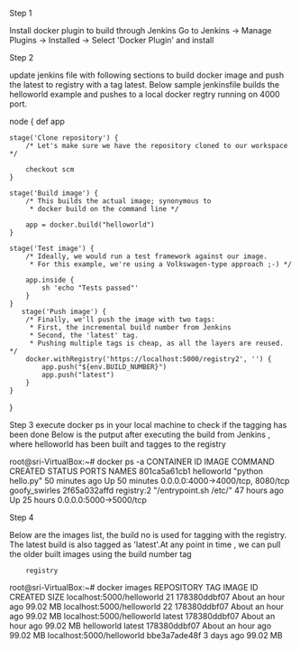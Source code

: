 Step 1

Install docker plugin to build through Jenkins
  Go to Jenkins -> Manage Plugins -> Installed -> 
  Select 'Docker Plugin' and install 
  
 Step 2
 
  update jenkins file with following sections to build docker image and push the latest to registry with a tag latest.
   Below sample jenkinsfile builds the helloworld example and pushes to a local docker regtry running on 4000 port.
  
  node {
    def app

    stage('Clone repository') {
        /* Let's make sure we have the repository cloned to our workspace */

        checkout scm
    }

    stage('Build image') {
        /* This builds the actual image; synonymous to
         * docker build on the command line */

        app = docker.build("helloworld")
    }

    stage('Test image') {
        /* Ideally, we would run a test framework against our image.
         * For this example, we're using a Volkswagen-type approach ;-) */

        app.inside {
            sh 'echo "Tests passed"'
        }
    }
       stage('Push image') {
        /* Finally, we'll push the image with two tags:
         * First, the incremental build number from Jenkins
         * Second, the 'latest' tag.
         * Pushing multiple tags is cheap, as all the layers are reused. */
        docker.withRegistry('https://localhost:5000/registry2', '') {
            app.push("${env.BUILD_NUMBER}")
            app.push("latest")
        }
    }
}

Step 3
execute docker ps in your local machine to check if the tagging has been done 
Below is the putput after executing the build from Jenkins , where helloworld has been built and tagges to the registry

root@sri-VirtualBox:~# docker ps -a
CONTAINER ID        IMAGE               COMMAND                  CREATED             STATUS              PORTS                              NAMES
801ca5a61cb1        helloworld          "python hello.py"        50 minutes ago      Up 50 minutes       0.0.0.0:4000->4000/tcp, 8080/tcp   goofy_swirles
2f65a032affd        registry:2          "/entrypoint.sh /etc/"   47 hours ago        Up 25 hours         0.0.0.0:5000->5000/tcp     


Step 4

Below are the images list, the build no is used for tagging with the registry.
The latest build is also tagged as 'latest'.At any point in time , we can pull the older built images using the build number tag 

        registry
root@sri-VirtualBox:~# docker images
REPOSITORY                  TAG                 IMAGE ID            CREATED             SIZE
localhost:5000/helloworld   21                  178380ddbf07        About an hour ago   99.02 MB
localhost:5000/helloworld   22                  178380ddbf07        About an hour ago   99.02 MB
localhost:5000/helloworld   latest              178380ddbf07        About an hour ago   99.02 MB
helloworld                  latest              178380ddbf07        About an hour ago   99.02 MB
localhost:5000/helloworld   <none>              bbe3a7ade48f        3 days ago          99.02 MB
